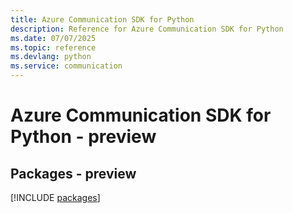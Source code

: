 ```yaml
---
title: Azure Communication SDK for Python
description: Reference for Azure Communication SDK for Python
ms.date: 07/07/2025
ms.topic: reference
ms.devlang: python
ms.service: communication
---
```

# Azure Communication SDK for Python - preview
## Packages - preview
[!INCLUDE [packages](communication-index.md)]